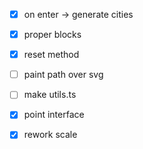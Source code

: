 -[x] on enter -> generate cities

-[x] proper blocks

-[x] reset method

-[ ] paint path over svg

-[ ] make utils.ts

-[x] point interface

-[x] rework scale
